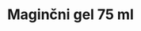 ---
layout: product
title: "Maginčni gel 75 ml"
price: "1000" 
desc: "Gel za popravku četkica"
img_path: "/assets/img/ABT114.webp"
brand: "Abteilung 502"
available: true
special_offer: true
new: false
soon: false
cat: "050000"
subcat: "050500"
subsubcat: "00"
sifra: "ABT114"
popular: false
spec: true
---